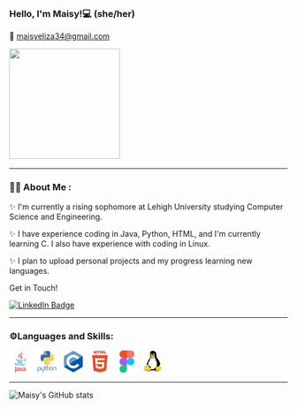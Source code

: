 ### Hello, I'm Maisy!💻 (she/her)

📧 maisyeliza34@gmail.com

<div align="left">
  <img src="https://i.giphy.com/media/v1.Y2lkPTc5MGI3NjExa3Rub3NxNWxvYW9vZzQxcmp5enp1cHJoOW42cnE1ejZ6dHpncWx6cyZlcD12MV9pbnRlcm5hbF9naWZfYnlfaWQmY3Q9Zw/HzPtbOKyBoBFsK4hyc/giphy.gif" width="200" height="200"/>
</div>

---

### :woman_technologist: About Me :
✨ I'm currently a rising sophomore at Lehigh University studying Computer Science and Engineering.

✨ I have experience coding in Java, Python, HTML, and I'm currently learning C. I also have experience with coding in Linux.

✨ I plan to upload personal projects and my progress learning new languages.

Get in Touch!
<div id="badges">
  <a href="https://www.linkedin.com/in/maisy-earl/">
    <img src="https://img.shields.io/badge/LinkedIn-blue?style=for-the-badge&logo=linkedin&logoColor=white" alt="LinkedIn Badge"/>
  </a>
</div>

---

### ⚙️Languages and Skills:
<div>
  <img src="https://github.com/devicons/devicon/blob/master/icons/java/java-original-wordmark.svg" title="Java" alt="Java" width="40" height="40"/>&nbsp;
  <img src="https://github.com/devicons/devicon/blob/master/icons/python/python-original-wordmark.svg" title="Python" alt="Python" width="40" height="40"/>&nbsp;
  <img src="https://github.com/devicons/devicon/blob/master/icons/c/c-original.svg?short_path=d0841f2" title="C" alt="C" width="40" height="40"/>&nbsp;
  <img src="https://github.com/devicons/devicon/blob/master/icons/html5/html5-plain-wordmark.svg" title="HTML" alt="HTML" width="40" height="40"/>&nbsp;
  <img src="https://github.com/devicons/devicon/blob/master/icons/figma/figma-original.svg" title="Figma" alt="Figma" width="40" height="40"/>&nbsp;
  <img src="https://github.com/devicons/devicon/blob/master/icons/linux/linux-original.svg" title="Linux" alt="Linux" width="40" height="40"/>&nbsp;
</div>

---

![Maisy's GitHub stats](https://github-readme-stats.vercel.app/api?username=mayye34&show_icons=true&theme=onedark)

